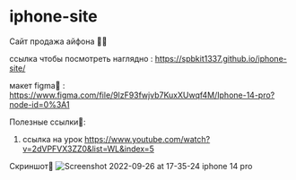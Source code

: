 # iphone-site

Сайт продажа айфона 📱🍎

ссылка чтобы посмотреть наглядно : https://spbkit1337.github.io/iphone-site/

макет figma🎨 : https://www.figma.com/file/9lzF93fwjvb7KuxXUwqf4M/Iphone-14-pro?node-id=0%3A1

Полезные ссылки🔗:
1) ссылка на урок https://www.youtube.com/watch?v=2dVPFVX3ZZ0&list=WL&index=5

Скриншот🦉
![Screenshot 2022-09-26 at 17-35-24 iphone 14 pro](https://user-images.githubusercontent.com/51737588/192304280-6e69447f-6c9b-427e-bac5-a498dd8ed1cf.png)
